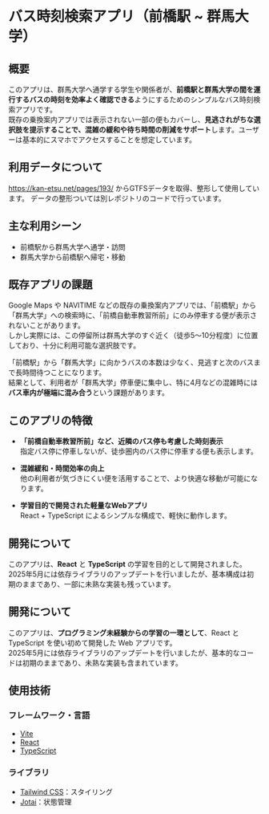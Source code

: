 # バス時刻検索アプリ（前橋駅 ~ 群馬大学）

## 概要

このアプリは、群馬大学へ通学する学生や関係者が、**前橋駅と群馬大学の間を運行するバスの時刻を効率よく確認できる**ようにするためのシンプルなバス時刻検索アプリです。  
既存の乗換案内アプリでは表示されない一部の便もカバーし、**見逃されがちな選択肢を提示することで、混雑の緩和や待ち時間の削減をサポート**します。ユーザーは基本的にスマホでアクセスすることを想定しています。

## 利用データについて
https://kan-etsu.net/pages/193/ からGTFSデータを取得、整形して使用しています。
データの整形ついては別レポジトリのコードで行っています。

## 主な利用シーン

- 前橋駅から群馬大学へ通学・訪問
- 群馬大学から前橋駅へ帰宅・移動


## 既存アプリの課題

Google Maps や NAVITIME などの既存の乗換案内アプリでは、「前橋駅」から「群馬大学」への検索時に、「前橋自動車教習所前」にのみ停車する便が表示されないことがあります。  
しかし実際には、この停留所は群馬大学のすぐ近く（徒歩5〜10分程度）に位置しており、十分に利用可能な選択肢です。

「前橋駅」から「群馬大学」に向かうバスの本数は少なく、見逃すと次のバスまで長時間待つことになります。  
結果として、利用者が「群馬大学」停車便に集中し、特に4月などの混雑時には**バス車内が極端に混み合う**という課題があります。

## このアプリの特徴

- **「前橋自動車教習所前」など、近隣のバス停も考慮した時刻表示**  
  指定バス停に停車しないが、徒歩圏内のバス停に停車する便も表示します。

- **混雑緩和・時間効率の向上**  
  他の利用者が気づきにくい便を活用することで、より快適な移動が可能になります。

- **学習目的で開発された軽量なWebアプリ**  
  React + TypeScript によるシンプルな構成で、軽快に動作します。

## 開発について

このアプリは、**React** と **TypeScript** の学習を目的として開発されました。  
2025年5月には依存ライブラリのアップデートを行いましたが、基本構成は初期のままであり、一部に未熟な実装も残っています。

## 開発について

このアプリは、**プログラミング未経験からの学習の一環として**、React と TypeScript を使い初めて開発した Web アプリです。  
2025年5月には依存ライブラリのアップデートを行いましたが、基本的なコードは初期のままであり、未熟な実装も含まれています。

## 使用技術

### フレームワーク・言語

- [Vite](https://vitejs.dev/)
- [React](https://react.dev/)
- [TypeScript](https://www.typescriptlang.org/)

### ライブラリ

- [Tailwind CSS](https://tailwindcss.com/)：スタイリング
- [Jotai](https://jotai.org/)：状態管理
